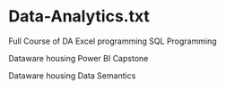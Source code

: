 # Data-Analytics.txt

Full Course of DA
Excel programming 
SQL Programming 

Dataware housing 
Power BI
Capstone 

Dataware housing
Data Semantics 

